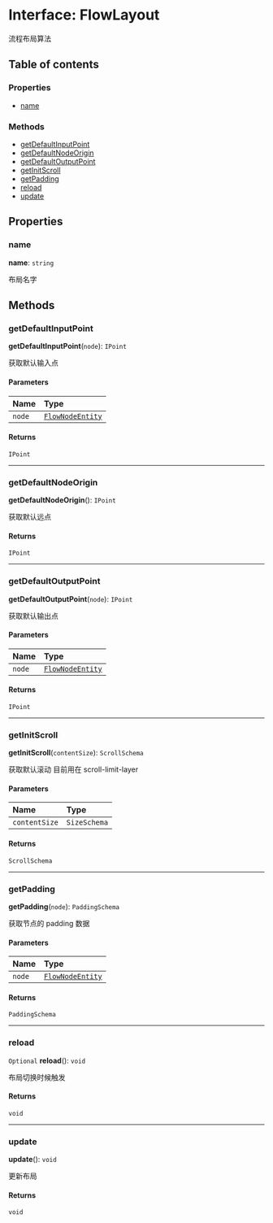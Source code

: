 # Interface: FlowLayout

流程布局算法

## Table of contents

### Properties

* [name](/en/auto-docs/document/interfaces/FlowLayout.md#name)

### Methods

* [getDefaultInputPoint](/en/auto-docs/document/interfaces/FlowLayout.md#getdefaultinputpoint)
* [getDefaultNodeOrigin](/en/auto-docs/document/interfaces/FlowLayout.md#getdefaultnodeorigin)
* [getDefaultOutputPoint](/en/auto-docs/document/interfaces/FlowLayout.md#getdefaultoutputpoint)
* [getInitScroll](/en/auto-docs/document/interfaces/FlowLayout.md#getinitscroll)
* [getPadding](/en/auto-docs/document/interfaces/FlowLayout.md#getpadding)
* [reload](/en/auto-docs/document/interfaces/FlowLayout.md#reload)
* [update](/en/auto-docs/document/interfaces/FlowLayout.md#update)

## Properties

### name

**name**: `string`

布局名字

## Methods

### getDefaultInputPoint

**getDefaultInputPoint**(`node`): `IPoint`

获取默认输入点

#### Parameters

| Name | Type |
| :------ | :------ |
| `node` | [`FlowNodeEntity`](/en/auto-docs/document/classes/FlowNodeEntity-1.md) |

#### Returns

`IPoint`

***

### getDefaultNodeOrigin

**getDefaultNodeOrigin**(): `IPoint`

获取默认远点

#### Returns

`IPoint`

***

### getDefaultOutputPoint

**getDefaultOutputPoint**(`node`): `IPoint`

获取默认输出点

#### Parameters

| Name | Type |
| :------ | :------ |
| `node` | [`FlowNodeEntity`](/en/auto-docs/document/classes/FlowNodeEntity-1.md) |

#### Returns

`IPoint`

***

### getInitScroll

**getInitScroll**(`contentSize`): `ScrollSchema`

获取默认滚动 目前用在 scroll-limit-layer

#### Parameters

| Name | Type |
| :------ | :------ |
| `contentSize` | `SizeSchema` |

#### Returns

`ScrollSchema`

***

### getPadding

**getPadding**(`node`): `PaddingSchema`

获取节点的 padding 数据

#### Parameters

| Name | Type |
| :------ | :------ |
| `node` | [`FlowNodeEntity`](/en/auto-docs/document/classes/FlowNodeEntity-1.md) |

#### Returns

`PaddingSchema`

***

### reload

`Optional` **reload**(): `void`

布局切换时候触发

#### Returns

`void`

***

### update

**update**(): `void`

更新布局

#### Returns

`void`
